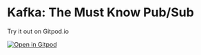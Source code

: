 # Kafka: The Must Know Pub/Sub


Try it out on Gitpod.io

[![Open in Gitpod](https://gitpod.io/button/open-in-gitpod.svg)](https://gitpod.io/github.com/dhinojosa/kafka-must-know-pubsub)
